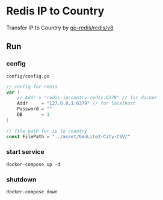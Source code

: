 # Redis IP to Country
Transfer IP to Country by [go-redis/redis/v8](https://github.com/go-redis/redis)

## Run
### config
`config/config.go`
``` go
// config for redis
var (
	// Addr = "redis-ipcountry-redis:6379" // for docker
	Addr     = "127.0.0.1:6379" // for localhost
	Password = ""
	DB       = 1
)

// file path for ip to country
const FilePath = "../asset/GeoLite2-City-CSV/"
```

### start service
``` shell
docker-compose up -d
```

### shutdown
``` shell
docker-compose down
```
